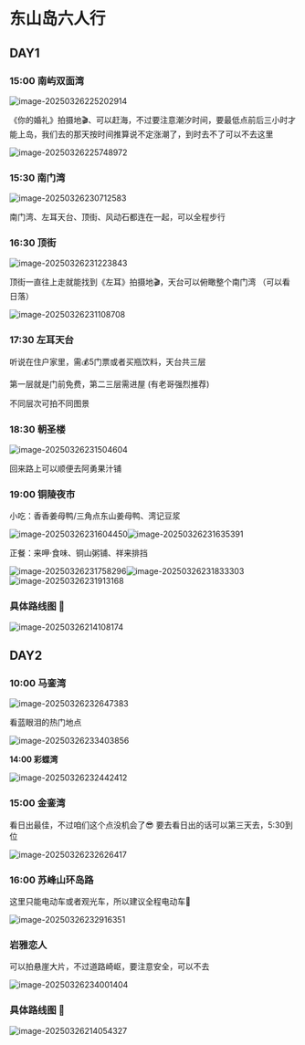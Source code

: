# 东山岛六人行

## **DAY1**

### **15:00 南屿双面湾** 

<img src="https://godongshan.oss-cn-beijing.aliyuncs.com/image-20250326225202914.png" alt="image-20250326225202914" />

《你的婚礼》拍摄地🎬、可以赶海，不过要注意潮汐时间，要最低点前后三小时才能上岛，我们去的那天按时间推算说不定涨潮了，到时去不了可以不去这里

<img src="https://godongshan.oss-cn-beijing.aliyuncs.com/image-20250326225748972.png" alt="image-20250326225748972"  />

### 15:30 南门湾  

<img src="https://godongshan.oss-cn-beijing.aliyuncs.com/image-20250326230712583.png" alt="image-20250326230712583"  />

南门湾、左耳天台、顶街、风动石都连在一起，可以全程步行

### 16:30 顶街   

<img src="https://godongshan.oss-cn-beijing.aliyuncs.com/image-20250326231223843.png" alt="image-20250326231223843"  />

顶街一直往上走就能找到《左耳》拍摄地🎬，天台可以俯瞰整个南门湾 （可以看日落）

<img src="https://godongshan.oss-cn-beijing.aliyuncs.com/image-20250326231108708.png" alt="image-20250326231108708"  />

### 17:30 左耳天台

听说在住户家里，需💰5门票或者买瓶饮料，天台共三层

第一层就是门前免费，第二三层需进屋 (有老哥强烈推荐)

不同层次可拍不同图景

### **18:30 朝圣楼**

<img src="https://godongshan.oss-cn-beijing.aliyuncs.com/image-20250326231504604.png" alt="image-20250326231504604"  />

回来路上可以顺便去阿勇果汁铺

### **19:00 铜陵夜市** 

小吃：香香姜母鸭/三角点东山姜母鸭、湾记豆浆

<img src="https://godongshan.oss-cn-beijing.aliyuncs.com/image-20250326231604450.png" alt="image-20250326231604450" /><img src="https://godongshan.oss-cn-beijing.aliyuncs.com/image-20250326231635391.png" alt="image-20250326231635391"  />

正餐：来呷·食味、铜山粥铺、祥来排挡

<img src="https://godongshan.oss-cn-beijing.aliyuncs.com/image-20250326231758296.png" alt="image-20250326231758296" /><img src="https://godongshan.oss-cn-beijing.aliyuncs.com/image-20250326231833303.png" alt="image-20250326231833303"  /><img src="https://godongshan.oss-cn-beijing.aliyuncs.com/image-20250326231913168.png" alt="image-20250326231913168" />

### **具体路线图** 🚩

<img src="https://godongshan.oss-cn-beijing.aliyuncs.com/image-20250326214108174.png" alt="image-20250326214108174" />



## **DAY2**

### 10:00 马銮湾 

<img src="https://godongshan.oss-cn-beijing.aliyuncs.com/image-20250326232647383.png" alt="image-20250326232647383"  />

看蓝眼泪的热门地点

<img src="https://godongshan.oss-cn-beijing.aliyuncs.com/image-20250326233403856.png" alt="image-20250326233403856"  />

**14:00 彩蝶湾**

<img src="https://godongshan.oss-cn-beijing.aliyuncs.com/image-20250326232442412.png" alt="image-20250326232442412"  />

### **15:00 金銮湾**

看日出最佳，不过咱们这个点没机会了😎  要去看日出的话可以第三天去，5:30到位

<img src="https://godongshan.oss-cn-beijing.aliyuncs.com/image-20250326232626417.png" alt="image-20250326232626417"  />

### **16:00 苏峰山环岛路** 

这里只能电动车或者观光车，所以建议全程电动车🛵

<img src="https://godongshan.oss-cn-beijing.aliyuncs.com/image-20250326232916351.png" alt="image-20250326232916351"  />

### **岩雅恋人**

可以拍悬崖大片，不过道路崎岖，要注意安全，可以不去

<img src="https://godongshan.oss-cn-beijing.aliyuncs.com/image-20250326234001404.png" alt="image-20250326234001404"  />

### **具体路线图 🚩**

<img src="https://godongshan.oss-cn-beijing.aliyuncs.com/image-20250326214054327.png" alt="image-20250326214054327" />